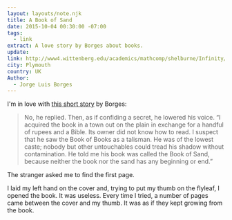 ```yaml
---
layout: layouts/note.njk
title: A Book of Sand
date: 2015-10-04 00:30:00 -07:00
tags:
  - link
extract: A love story by Borges about books.
update:
link: http://www4.wittenberg.edu/academics/mathcomp/shelburne/Infinity/notes/BookOfSand.html
city: Plymouth
country: UK
Author:
  - Jorge Luis Borges
---
```


I'm in love with [this short story](http://www4.wittenberg.edu/academics/mathcomp/shelburne/Infinity/notes/BookOfSand.html) by Borges:

> No, he replied. Then, as if confiding a secret, he lowered his voice. &#8220;I acquired the book in a town out on the plain in exchange for a handful of rupees and a Bible. Its owner did not know how to read. I suspect that he saw the Book of Books as a talisman. He was of the lowest caste; nobody but other untouchables could tread his shadow without contamination. He told me his book was called the Book of Sand, because neither the book nor the sand has any beginning or end.”

The stranger asked me to find the first page.

I laid my left hand on the cover and, trying to put my thumb on the flyleaf, I opened the book. It was useless. Every time I tried, a number of pages came between the cover and my thumb. It was as if they kept growing from the book.
